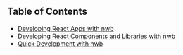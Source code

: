 ## Table of Contents

- [Developing React Apps with nwb](/docs/guides/ReactApps.md#developing-react-apps-with-nwb)
- [Developing React Components and Libraries with nwb](/docs/guides/ReactComponents.md#developing-react-components-and-libraries-with-nwb)
- [Quick Development with nwb](/docs/guides/QuickDevelopment.md#quick-development-with-nwb)
